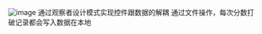 ![image](https://github.com/user-attachments/assets/895ed15e-7cd9-4424-8ab3-71ee9152c6b8)
通过观察者设计模式实现控件跟数据的解耦
通过文件操作，每次分数打破记录都会写入数据在本地
